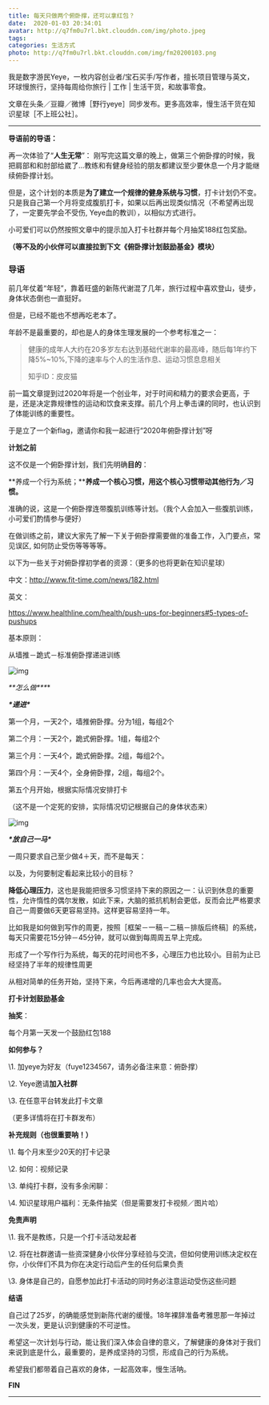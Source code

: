 ```yaml
---
title: 每天只做两个俯卧撑，还可以拿红包？
date:  2020-01-03 20:34:01
avatar: http://q7fm0u7rl.bkt.clouddn.com/img/photo.jpeg
tags: 
categories: 生活方式
photo: http://q7fm0u7rl.bkt.clouddn.com/img/fm20200103.png
---
```


我是数字游民Yeye，一枚内容创业者/宝石买手/写作者，擅长项目管理与英文，环球慢旅行，坚持每周给你旅行 | 工作 | 生活干货，和故事零食。



文章在头条／豆瓣／微博［野行yeye］同步发布。更多高效率，慢生活干货在知识星球［不上班公社］。



***





**导语前的导语：**



再一次体验了“**人生无常**”： 刚写完这篇文章的晚上，做第三个俯卧撑的时候，我把肩部和和肘部给崴了...教练和有健身经验的朋友都建议至少要休息一个月才能继续俯卧撑计划。



但是，这个计划的本质是**为了建立一个规律的健身系统与习惯**，打卡计划仍不变。只是我自己第一个月将变成腹肌打卡，如果以后再出现类似情况（不希望再出现了，一定要先学会不受伤, Yeye血的教训），以相似方式进行。



小可爱们可以仍然按照文章中的提示加入打卡社群并每个月抽奖188红包奖励。

**（等不及的小伙伴可以直接拉到下文《俯卧撑计划鼓励基金》模块）**



### **导语**

 

前几年仗着“年轻”，靠着旺盛的新陈代谢混了几年，旅行过程中喜欢登山，徒步，身体状态倒也一直挺好。

 

但是，已经不能也不想再吃老本了。

 

年龄不是最重要的，却也是人的身体生理发展的一个参考标准之一：

> 健康的成年人大约在20多岁左右达到基础代谢率的最高峰，随后每1年约下降5%~10%,下降的速率与个人的生活作息、运动习惯息息相关
>
> 知乎ID：皮皮猫



前一篇文章提到过2020年将是一个创业年，对于时间和精力的要求会更高，于是，还是决定靠规律性的运动和饮食来支撑。前几个月上拳击课的同时，也认识到了体能训练的重要性。





于是立了一个新flag，邀请你和我一起进行“2020年俯卧撑计划”呀



**计划之前**

 

这不仅是一个俯卧撑计划，我们先明确**目的**：



**养成一个行为系统；****养成一个核心习惯，用这个核心习惯带动其他行为／习惯。**

 

准确的说，这是一个俯卧撑连带腹肌训练等计划。（我个人会加入一些腹肌训练，小可爱们酌情参与便好）



在做训练之前，建议大家先了解一下关于俯卧撑需要做的准备工作，入门要点，常见误区, 如何防止受伤等等等等。

 

以下为一些关于对俯卧撑初学者的资源：（更多的也将更新在知识星球）

中文：http://www.fit-time.com/news/182.html

英文：

https://www.healthline.com/health/push-ups-for-beginners#5-types-of-pushups



基本原则：

从墙推－跪式－标准俯卧撑递进训练



![img](http://q7fm0u7rl.bkt.clouddn.com//img640-20200406230807661.jpeg)







***\**\*怎么做\*\**\***



***\*递进\****



第一个月，一天2个，墙推俯卧撑。分为1组，每组2个

第二个月：一天2个，跪式俯卧撑。1组，每组2个

第三个月：一天4个，跪式俯卧撑。2组，每组2个。

第四个月：一天4个，全身俯卧撑，2组，每组2个。

第五个月开始，根据实际情况安排打卡

（这不是一个定死的安排，实际情况切记根据自己的身体状态来）





![img](http://q7fm0u7rl.bkt.clouddn.com//img640-20200406230811874.jpeg)







***\*放自己一马\****



一周只要求自己至少做4＋天，而不是每天：

 

以及，为何要制定看起来比较小的目标？



**降低心理压力**，这也是我能把很多习惯坚持下来的原因之一：认识到休息的重要性，允许惰性的偶尔发散，如此下来，大脑的抵抗机制会更低，反而会比严格要求自己一周要做6天更容易坚持。这样更容易坚持一年。

 

比如我是如何做到写作的周更，按照［框架－一稿－二稿－排版后终稿］的系统，每天只需要花15分钟－45分钟，就可以做到每周周五早上完成。

形成了一个写作行为系统，每天的花时间也不多，心理压力也比较小。目前为止已经坚持了半年的规律性周更

 

从相对简单的任务开始，坚持下来，今后再递增的几率也会大大提高。

 





**打卡计划鼓励基金**

 



**抽奖**：

每个月第一天发一个鼓励红包188



**如何参与？**

\1. 加yeye为好友（fuye1234567，请务必备注来意：俯卧撑）

\2. Yeye邀请**加入社群**

\3. 在任意平台转发此打卡文章

（更多详情将在打卡群发布）

 

**补充规则（也很重要呐！）**

\1. 每个月末至少20天的打卡记录

\2. 如何：视频记录

\3. 单纯打卡群，没有多余闲聊：

\4. 知识星球用户福利：无条件抽奖（但是需要发打卡视频／图片哈）







**免责声明**

 



\1. 我不是教练，只是一个打卡活动发起者

\2. 将在社群邀请一些资深健身小伙伴分享经验与交流，但如何使用训练决定权在你，小伙伴们不具为你在决定行动后产生的任何后果负责

\3. 身体是自己的，自愿参加此打卡活动的同时务必注意运动受伤这些问题







**结语**

 

自己过了25岁，的确能感觉到新陈代谢的缓慢。18年裸辞准备考雅思那一年掉过一次头发，更是认识到健康的不可逆性。





希望这一次计划与行动，能让我们深入体会自律的意义，了解健康的身体对于我们来说到底是什么，最重要的，是养成坚持的习惯，形成自己的行为系统。



希望我们都带着自己喜欢的身体，一起高效率，慢生活呐。

 



**FIN**

***


